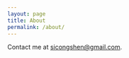 ```yaml
---
layout: page
title: About
permalink: /about/
---
```


Contact me at [sicongshen@gmail.com](mailto:sicongshen@gmail.com).
